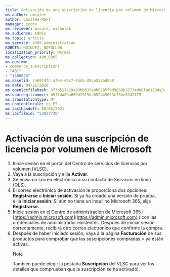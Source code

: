 ```yaml
---
title: Activación de una suscripción de licencia por volumen de Microsoft
ms.author: cmcatee
author: cmcatee-MSFT
manager: scotv
ms.reviewer: micurn, nicholak
ms.audience: Admin
ms.topic: article
ms.service: o365-administration
ROBOTS: NOINDEX, NOFOLLOW
localization_priority: Normal
ms.collection: Adm_O365
ms.custom:
- commerce_subscriptions
- "481"
- "1500028"
ms.assetid: 7a6919fc-afe4-40c7-8ada-d8ce523ad8a8
ms.date: 04/21/2020
ms.openlocfilehash: 373d517c29a98bb035e8b0785f9d9889b37734d80fa6113de34544d49f08cdf1
ms.sourcegitcommit: b5f7da89a650d2915dc652449623c78be6247175
ms.translationtype: MT
ms.contentlocale: es-ES
ms.lasthandoff: 08/05/2021
ms.locfileid: "53937730"
---
```

# <a name="activating-a-microsoft-volume-license-subscription"></a>Activación de una suscripción de licencia por volumen de Microsoft

1. Inicie sesión en el portal del Centro de servicios de licencias por [volumen (VLSC).](https://go.microsoft.com/fwlink/p/?LinkId=329762)
2. Vaya a la suscripción y elija **Activar**.
3. Se envía un correo electrónico a su contacto de Servicios en línea (OLS).
4. El correo electrónico de activación le proporciona dos opciones: **Registrarse** o **Iniciar sesión.** Si ya ha creado una versión de prueba, elija **Iniciar sesión**. Si aún no tiene un inquilino Microsoft 365, elija **Registrarse.**
5. Inicie sesión en el Centro de administración de Microsoft 365 ( [https://admin.microsoft.com](https://admin.microsoft.com) ) con las credenciales de administrador existentes. Después de iniciar sesión correctamente, recibirá otro correo electrónico que confirme la compra.
6. Después de haber iniciado sesión, vaya a la página **Facturación** de sus productos para comprobar que las suscripciones compradas \> [](https://go.microsoft.com/fwlink/p/?linkid=842054) ya están activas. 
    > [!NOTE]
    > También puede elegir la pestaña **Suscripción** del VLSC para ver los detalles que comprueban que la suscripción se ha activado).
